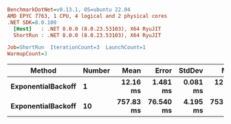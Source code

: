 ``` ini

BenchmarkDotNet=v0.13.1, OS=ubuntu 22.04
AMD EPYC 7763, 1 CPU, 4 logical and 2 physical cores
.NET SDK=8.0.100
  [Host]   : .NET 8.0.0 (8.0.23.53103), X64 RyuJIT
  ShortRun : .NET 8.0.0 (8.0.23.53103), X64 RyuJIT

Job=ShortRun  IterationCount=3  LaunchCount=1  
WarmupCount=3  

```
|             Method | Number |      Mean |     Error |   StdDev |       Min |       Max | Allocated |
|------------------- |------- |----------:|----------:|---------:|----------:|----------:|----------:|
| **ExponentialBackoff** |      **1** |  **12.16 ms** |  **1.481 ms** | **0.081 ms** |  **12.08 ms** |  **12.24 ms** |     **519 B** |
| **ExponentialBackoff** |     **10** | **757.83 ms** | **76.540 ms** | **4.195 ms** | **753.60 ms** | **761.99 ms** |         **-** |
